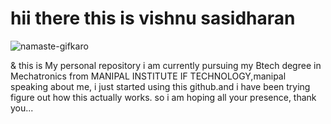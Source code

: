 # hii there this is vishnu sasidharan
![namaste-gifkaro](https://user-images.githubusercontent.com/116960423/199754633-4ca152d8-7a54-4e89-a19d-87e87125e25d.gif)

& this is My personal repository
i am currently pursuing my Btech degree in Mechatronics from MANIPAL INSTITUTE IF TECHNOLOGY,manipal
speaking about me, i just started using this github.and i have been trying figure out how this actually works.
so i am hoping all your presence, thank you...

